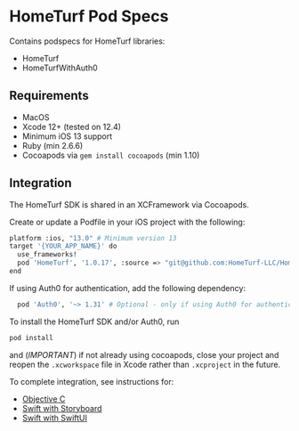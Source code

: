 # HomeTurf Pod Specs

Contains podspecs for HomeTurf libraries:

- HomeTurf
- HomeTurfWithAuth0

## Requirements

- MacOS
- Xcode 12+ (tested on 12.4)
- Minimum iOS 13 support
- Ruby (min 2.6.6)
- Cocoapods via `gem install cocoapods` (min 1.10)

## Integration

The HomeTurf SDK is shared in an XCFramework via Cocoapods.

Create or update a Podfile in your iOS project with the following:

```.sh
platform :ios, "13.0" # Minimum version 13
target '{YOUR_APP_NAME}' do
  use_frameworks!
  pod 'HomeTurf', '1.0.17', :source => "git@github.com:HomeTurf-LLC/HomeTurfPodspecs.git"
end

```

If using Auth0 for authentication, add the following dependency:

```.sh
  pod 'Auth0', '~> 1.31' # Optional - only if using Auth0 for authentication
```

To install the HomeTurf SDK and/or Auth0, run

```.sh
pod install
```

and (*IMPORTANT*) if not already using cocoapods, close your project and reopen the `.xcworkspace` file in Xcode rather than `.xcproject` in the future.

To complete integration, see instructions for:

- [Objective C](./setup-objective-c.md)
- [Swift with Storyboard](./setup-swift-storyboard.md)
- [Swift with SwiftUI](./setup-swift-swiftui.md)
